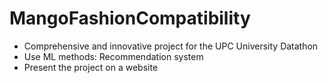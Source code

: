 # MangoFashionCompatibility
- Comprehensive and innovative project for the UPC University Datathon
- Use ML methods: Recommendation system
- Present the project on a website
